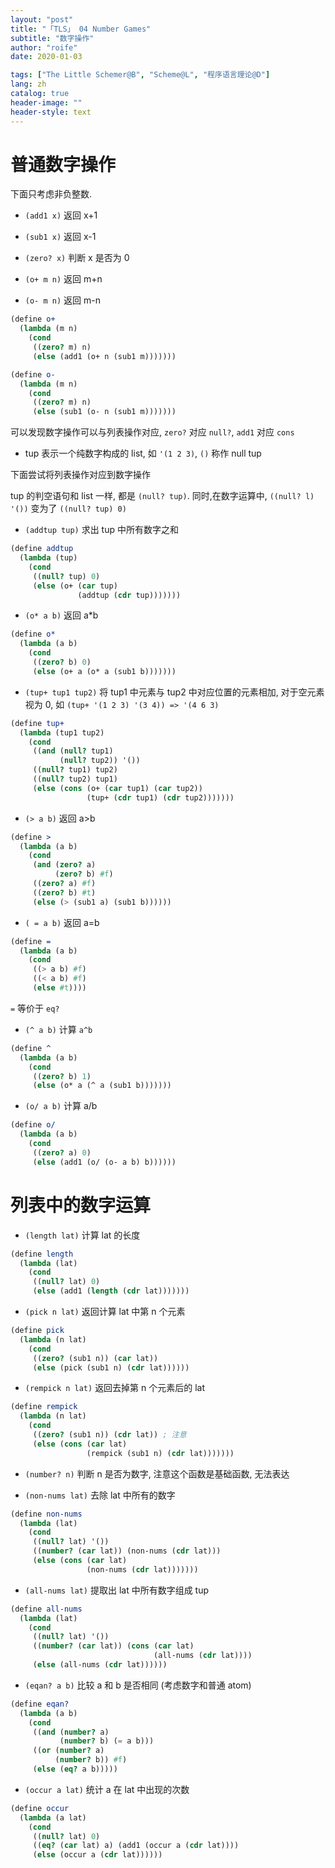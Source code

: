 ```yaml
---
layout: "post"
title: "「TLS」 04 Number Games"
subtitle: "数字操作"
author: "roife"
date: 2020-01-03

tags: ["The Little Schemer@B", "Scheme@L", "程序语言理论@D"]
lang: zh
catalog: true
header-image: ""
header-style: text
---
```


# 普通数字操作

下面只考虑非负整数.

- `(add1 x)` 返回 x+1

- `(sub1 x)` 返回 x-1

- `(zero? x)` 判断 x 是否为 0

- `(o+ m n)` 返回 m+n

- `(o- m n)` 返回 m-n

<!-- end list -->

``` scheme
(define o+
  (lambda (m n)
    (cond
     ((zero? m) n)
     (else (add1 (o+ n (sub1 m)))))))

(define o-
  (lambda (m n)
    (cond
     ((zero? m) n)
     (else (sub1 (o- n (sub1 m)))))))
```

可以发现数字操作可以与列表操作对应, `zero?` 对应 `null?`, `add1` 对应 `cons`

- tup 表示一个纯数字构成的 list, 如 `'(1 2 3)`, `()` 称作 null tup

下面尝试将列表操作对应到数字操作

tup 的判空语句和 list 一样, 都是 `(null? tup)`. 同时,在数字运算中, `((null? l) '())` 变为了
`((null? tup) 0)`

- `(addtup tup)` 求出 tup 中所有数字之和

<!-- end list -->

``` scheme
(define addtup
  (lambda (tup)
    (cond
     ((null? tup) 0)
     (else (o+ (car tup)
               (addtup (cdr tup)))))))
```

- `(o* a b)` 返回 a\*b

<!-- end list -->

``` scheme
(define o*
  (lambda (a b)
    (cond
     ((zero? b) 0)
     (else (o+ a (o* a (sub1 b)))))))
```

- `(tup+ tup1 tup2)` 将 tup1 中元素与 tup2 中对应位置的元素相加, 对于空元素视为 0, 如 `(tup+ '(1 2 3) '(3 4)) => '(4 6 3)`

<!-- end list -->

``` scheme
(define tup+
  (lambda (tup1 tup2)
    (cond
     ((and (null? tup1)
           (null? tup2)) '())
     ((null? tup1) tup2)
     ((null? tup2) tup1)
     (else (cons (o+ (car tup1) (car tup2))
                 (tup+ (cdr tup1) (cdr tup2)))))))
```

- `(> a b)` 返回 a\>b

<!-- end list -->

``` scheme
(define >
  (lambda (a b)
    (cond
     (and (zero? a)
          (zero? b) #f)
     ((zero? a) #f)
     ((zero? b) #t)
     (else (> (sub1 a) (sub1 b))))))
```

- `( = a b)` 返回 a=b

<!-- end list -->

``` scheme
(define =
  (lambda (a b)
    (cond
     ((> a b) #f)
     ((< a b) #f)
     (else #t))))
```

`=` 等价于 `eq?`

- `(^ a b)` 计算 `a^b`

<!-- end list -->

``` scheme
(define ^
  (lambda (a b)
    (cond
     ((zero? b) 1)
     (else (o* a (^ a (sub1 b)))))))
```

- `(o/ a b)` 计算 a/b

<!-- end list -->

``` scheme
(define o/
  (lambda (a b)
    (cond
     ((zero? a) 0)
     (else (add1 (o/ (o- a b) b))))))
```

# 列表中的数字运算

- `(length lat)` 计算 lat 的长度

<!-- end list -->

``` scheme
(define length
  (lambda (lat)
    (cond
     ((null? lat) 0)
     (else (add1 (length (cdr lat)))))))
```

- `(pick n lat)` 返回计算 lat 中第 n 个元素

<!-- end list -->

``` scheme
(define pick
  (lambda (n lat)
    (cond
     ((zero? (sub1 n)) (car lat))
     (else (pick (sub1 n) (cdr lat))))))
```

- `(rempick n lat)` 返回去掉第 n 个元素后的 lat

<!-- end list -->

``` scheme
(define rempick
  (lambda (n lat)
    (cond
     ((zero? (sub1 n)) (cdr lat)) ; 注意
     (else (cons (car lat)
                 (rempick (sub1 n) (cdr lat)))))))
```

- `(number? n)` 判断 n 是否为数字, 注意这个函数是基础函数, 无法表达

- `(non-nums lat)` 去除 lat 中所有的数字

<!-- end list -->

``` scheme
(define non-nums
  (lambda (lat)
    (cond
     ((null? lat) '())
     ((number? (car lat)) (non-nums (cdr lat)))
     (else (cons (car lat)
                 (non-nums (cdr lat)))))))
```

- `(all-nums lat)` 提取出 lat 中所有数字组成 tup

<!-- end list -->

``` scheme
(define all-nums
  (lambda (lat)
    (cond
     ((null? lat) '())
     ((number? (car lat)) (cons (car lat)
                                (all-nums (cdr lat))))
     (else (all-nums (cdr lat))))))
```

- `(eqan? a b)` 比较 a 和 b 是否相同 (考虑数字和普通 atom)

<!-- end list -->

``` scheme
(define eqan?
  (lambda (a b)
    (cond
     ((and (number? a)
           (number? b) (= a b)))
     ((or (number? a)
          (number? b)) #f)
     (else (eq? a b)))))
```

- `(occur a lat)` 统计 a 在 lat 中出现的次数

<!-- end list -->

``` scheme
(define occur
  (lambda (a lat)
    (cond
     ((null? lat) 0)
     ((eq? (car lat) a) (add1 (occur a (cdr lat))))
     (else (occur a (cdr lat))))))
```
